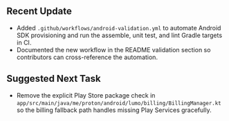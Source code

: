 ## Recent Update
- Added `.github/workflows/android-validation.yml` to automate Android SDK provisioning and run the assemble, unit test, and lint Gradle targets in CI.
- Documented the new workflow in the README validation section so contributors can cross-reference the automation.

## Suggested Next Task
- Remove the explicit Play Store package check in `app/src/main/java/me/proton/android/lumo/billing/BillingManager.kt` so the billing fallback path handles missing Play Services gracefully.
